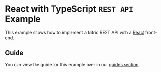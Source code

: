 # React with TypeScript `REST API` Example

This example shows how to implement a Nitric REST API with a <a href="https://reactjs.org/" target="_blank">React</a> front-end.

## Guide

You can view the guide for this example over in our [guides section](https://nitric.io/docs/guides/with-react).
